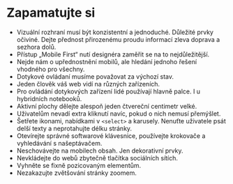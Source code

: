 # Zapamatujte si

- Vizuální rozhraní musí být konzistentní a jednoduché. Důležité prvky očiviné. Dejte přednost přirozenému proudu informací zleva doprava a sezhora dolů.
- Přístup „Mobile First“ nutí designéra zaměřit se na to nejdůležitější.
- Nejde nám o upřednostnění mobilů, ale hledání jednoho řešení vhodného pro všechny.
- Dotykové ovládaní musíme považovat za výchozí stav.
- Jeden člověk váš web vidí na různých zařízeních.
- Pro ovládání dotykových zařízení lidé používají hlavně palce. I u hybridních notebooků.
- Aktivní plochy dělejte alespoň jeden čtvereční centimetr velké.
- Uživatelům nevadí extra kliknutí navíc, pokud o nich nemusí přemýšlet.
- Šetřete ikonami, nabídkami v `<select>` a karusely. Nenuťte uživatele psát delší texty a neprotahujte délku stránky.
- Otevírejte správné softwarové klávesnice, používejte krokovače a vyhledávání s našeptávačem.
- Neschovávejte na mobilech obsah. Jen dekorativní prvky.
- Nevkládejte do webů zbytečně tlačítka sociálních sítích.
- Vyhněte se fixně pozicovaným elementům.
- Nezakazujte zvětšování stránky zoomem.
